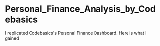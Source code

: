 # Personal_Finance_Analysis_by_Codebasics
I replicated Codebasics's Personal Finance Dashboard. Here is what I gained
